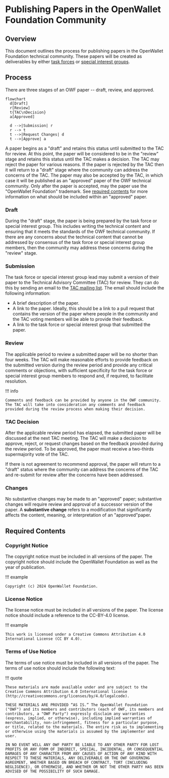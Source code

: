 # Publishing Papers in the OpenWallet Foundation Community

## Overview

This document outlines the process for publishing papers in the OpenWallet Foundation technical community. These papers will be created as deliverables by either [task forces](./task-force-process.md) or [special interest groups](./special-interest-group-process.md).

## Process

There are three stages of an OWF paper -- draft, review, and approved.

```mermaid
flowchart
  d[Draft]
  r[Review]
  t{TAC\nDecision}
  a[Approved]

  d -->|Submission| r
  r --> t
  t -->|Request Changes| d
  t -->|Approve| a
```

A paper begins as a "draft" and retains this status until submitted to the TAC for review. At this point, the paper will be considered to be in the "review" stage and retains this status until the TAC makes a decision. The TAC may reject the paper for various reasons. If the paper is rejected by the TAC then it will return to a "draft" stage where the community can address the concerns of the TAC. The paper may also be accepted by the TAC, in which case it will be published as an "approved" paper of the OWF technical community. Only after the paper is accepted, may the paper use the "OpenWallet Foundation" trademark. See [required contents](#required-contents) for more information on what should be included within an "approved" paper.

### Draft

During the "draft" stage, the paper is being prepared by the task force or special interest group. This includes writing the technical content and ensuring that it meets the standards of the OWF technical community. If there are any concerns about the technical content that cannot be addressed by consensus of the task force or special interest group members, then the community may address these concerns during the "review" stage.

### Submission

The task force or special interest group lead may submit a version of their paper to the Technical Advisory Committee (TAC) for review. They can do this by sending an email to the [TAC mailing list](mailto:tac@lists.openwallet.foundation). The email should include the following information:

- A brief description of the paper.
- A link to the paper. Ideally, this should be a link to a pull request that contains the version of the paper where people in the community and the TAC voting members will be able to provide their feedback.
- A link to the task force or special interest group that submitted the paper.

### Review

The applicable period to review a submitted paper will be no shorter than four weeks. The TAC will make reasonable efforts to provide feedback on the submitted version during the review period and provide any critical comments or objections, with sufficient specificity for the task force or special interest group members to respond and, if required, to facilitate resolution. 

!!! info

    Comments and feedback can be provided by anyone in the OWF community. The TAC will take into consideration any comments and feedback provided during the review process when making their decision.

### TAC Decision

After the applicable review period has elapsed, the submitted paper will be discussed at the next TAC meeting. The TAC will make a decision to approve, reject, or request changes based on the feedback provided during the review period. To be approved, the paper must receive a two-thirds supermajority vote of the TAC.

If there is not agreement to recommend approval, the paper will return to a "draft" status where the community can address the concerns of the TAC and re-submit for review after the concerns have been addressed.

### Changes

No substantive changes may be made to an "approved" paper; substantive changes will require review and approval of a successor version of the paper. A **substantive change** refers to a modification that significantly affects the content, meaning, or interpretation of an "approved"paper.

## Required Contents

### Copyright Notice

The copyright notice must be included in all versions of the paper. The copyright notice should include the OpenWallet Foundation as well as the year of publication.

!!! example

    Copyright (c) 2024 OpenWallet Foundation.

### License Notice

The license notice must be included in all versions of the paper. The license notice should include a reference to the CC-BY-4.0 license.

!!! example

    This work is licensed under a Creative Commons Attribution 4.0 International License (CC BY 4.0).

### Terms of Use Notice

The terms of use notice must be included in all versions of the paper. The terms of use notice should include the following text:

!!! quote

    These materials are made available under and are subject to the Creative Commons Attribution 4.0 International license (http://creativecommons.org/licenses/by/4.0/legalcode).

    THESE MATERIALS ARE PROVIDED “AS IS.” The OpenWallet Foundation ("OWF") and its members and contributors (each of OWF, its members and contributors, a "OWF Party") expressly disclaim any warranties (express, implied, or otherwise), including implied warranties of merchantability, non-infringement, fitness for a particular purpose, or title, related to the materials. The entire risk as to implementing or otherwise using the materials is assumed by the implementer and user. 

    IN NO EVENT WILL ANY OWF PARTY BE LIABLE TO ANY OTHER PARTY FOR LOST PROFITS OR ANY FORM OF INDIRECT, SPECIAL, INCIDENTAL, OR CONSEQUENTIAL DAMAGES OF ANY CHARACTER FROM ANY CAUSES OF ACTION OF ANY KIND WITH RESPECT TO THESE MATERIALS, ANY DELIVERABLE OR THE OWF GOVERNING AGREEMENT, WHETHER BASED ON BREACH OF CONTRACT, TORT (INCLUDING NEGLIGENCE), OR OTHERWISE, AND WHETHER OR NOT THE OTHER PARTY HAS BEEN ADVISED OF THE POSSIBILITY OF SUCH DAMAGE.